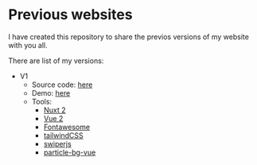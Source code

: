 # Previous websites
I have created this repository to share the previos versions of my website with you all.

There are list of my versions:
- V1
  - Source code: [here](https://bitbucket.org/marckevinflores/myprofile)
  - Demo: [here](https://myprofile-b1rpded4p-marckevinflores.vercel.app/)
  - Tools:
      - [Nuxt 2](https://v2.nuxt.com/)
      - [Vue 2](vuejs.org)
      - [Fontawesome](https://fontawesome.com/)
      - [tailwindCSS](https://tailwindcss.com/)
      - [swiperjs](https://swiperjs.com/)
      - [particle-bg-vue](https://vue-particles.netlify.app/)